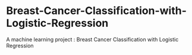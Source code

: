 # Breast-Cancer-Classification-with-Logistic-Regression
A machine learning project : Breast Cancer Classification with Logistic Regression
